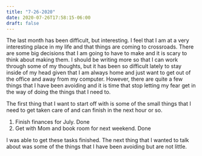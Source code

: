 ```yaml
---
title: "7-26-2020"
date: 2020-07-26T17:58:15-06:00
draft: false
---
```


The last month has been difficult, but interesting. I feel that I am at a very interesting place in my life and that things are coming to crossroads. There are some big decisions that I am going to have to make and it is scary to think about making them. I should be writing more so that I can work through some of my thoughts, but it has been so difficult lately to stay inside of my head given that I am always home and just want to get out of the office and away from my computer. However, there are quite a few things that I have been avoiding and it is time that stop letting my fear get in the way of doing the things that I need to. 

The first thing that I want to start off with is some of the small things that I need to get taken care of and can finish in the next hour or so. 
1. Finish finances for July. Done
2. Get with Mom and book room for next weekend. Done
<!-- 3. Get started on data download and preprocessing for research project.  -->

I was able to get these tasks finished. The next thing that I wanted to talk about was some of the things that I have been avoiding but are not little. 

